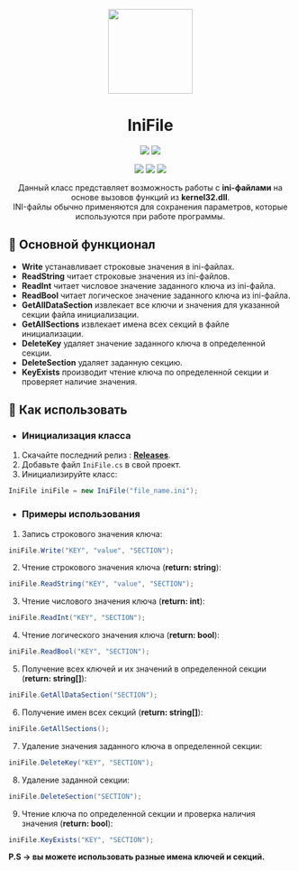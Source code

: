<p align="center"> 
  <img align="center" src="https://github.com/Lako-FC/IniFile/blob/master/logo.png?raw=true" width="150"/> 
</p>

<h1><div align="center">IniFile</h1>
<p align="center">
  <img src="https://img.shields.io/badge/PRICE-free-%231DC8EE"/>
  <img src="https://img.shields.io/badge/SUPPORT-yes-%231DC8EE"/>
</p>

<p align="center">
  <img src="https://img.shields.io/github/downloads/Lako-FC/IniFile/total?color=%231DC8EE&label=DOWNLOADS&logo=GitHub&logoColor=%231DC8EE&style=flat"/>
  <img src="https://img.shields.io/github/last-commit/Lako-FC/IniFile?color=%231DC8EE&label=LAST%20COMMIT&style=flat"/>
  <img src="https://img.shields.io/github/release-date/Lako-FC/IniFile?color=%231DC8EE&label=RELEASE%20DATE&style=flat"/>
</p>

<p align="center">
  Данный класс представляет возможность работы с <b>ini-файлами</b> на основе вызовов функций из <b>kernel32.dll</b>.<br>
  INI-файлы обычно применяются для сохранения параметров, которые используются при работе программы.
</p>

[releases]: https://github.com/Lako-FC/IniFile/releases/

## 🔧 Основной функционал
- **Write** устанавливает строковые значения в ini-файлах. 
- **ReadString** читает строковые значения из ini-файлов.
- **ReadInt** читает числовое значение заданного ключа из ini-файла.
- **ReadBool** читает логическое значение заданного ключа из ini-файла.
- **GetAllDataSection** извлекает все ключи и значения для указанной секции файла инициализации.
- **GetAllSections** извлекает имена всех секций в файле инициализации.
- **DeleteKey** удаляет значение заданного ключа в определенной секции.
- **DeleteSection** удаляет заданную секцию.
- **KeyExists** производит чтение ключа по определенной секции и проверяет наличие значения.

## 🚀 Как использовать

- ### Инициализация класса 
1. Скачайте последний релиз : **[Releases][releases]**.
2. Добавьте файл `IniFile.cs` в свой проект.
3. Инициализируйте класс: 
```csharp
IniFile iniFile = new IniFile("file_name.ini");
```

- ### Примеры использования
1. Запись строкового значения ключа:
```csharp
iniFile.Write("KEY", "value", "SECTION");
```
2. Чтение строкового значения ключа (<b>return: string</b>):
```csharp
iniFile.ReadString("KEY", "value", "SECTION");
```
3. Чтение числового значения ключа (<b>return: int</b>):
```csharp
iniFile.ReadInt("KEY", "SECTION");
```
4. Чтение логического значения ключа (<b>return: bool</b>):
```csharp
iniFile.ReadBool("KEY", "SECTION");
```
5. Получение всех ключей и их значений в определенной секции (<b>return: string[]</b>):
```csharp
iniFile.GetAllDataSection("SECTION");
```
6. Получение имен всех секций (<b>return: string[]</b>):
```csharp
iniFile.GetAllSections();
```
7. Удаление значения заданного ключа в определенной секции:
```csharp
iniFile.DeleteKey("KEY", "SECTION");
```
8. Удаление заданной секции:
```csharp
iniFile.DeleteSection("SECTION");
```
9. Чтение ключа по определенной секции и проверка наличия значения (<b>return: bool</b>):
```csharp
iniFile.KeyExists("KEY", "SECTION");
```
**P.S -> вы можете использовать разные имена ключей и секций.**
